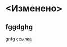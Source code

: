 # <Изменено>
## fggdghg
gnfg
<a href="https://testschool.ru/2017/08/21/test-po-biologii-tkani-rasteniy-i-zhivotnyih-6-klass/?__cf_chl_rt_tk=ZbKU7OOrpTKexiw0Rzesn3kdMv.FVV9TeOPZJGfd16U-1728316709-0.0.1.1-4244"> ссылка</a>

